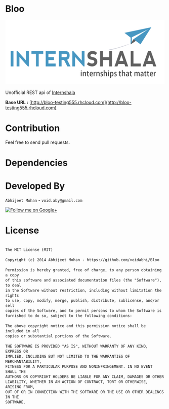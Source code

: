 
Bloo
===========

![Android](https://github.com/voidabhi/Bloo/blob/master/internshala_logo.png)

Unofficial REST api of [Internshala](http://www.internshala.com)

**Base URL :** [http://bloo-testing555.rhcloud.com](http://bloo-testing555.rhcloud.com)

Contribution
============

Feel free to send pull requests.

Dependencies
============


Developed By
============

`Abhijeet Mohan` - `void.aby@gmail.com`

<a href="https://plus.google.com/104070882148677917719/about">
  <img alt="Follow me on Google+"
       src="http://data.pkmmte.com/temp/social_google_plus_logo.png" />
</a>

License
=======

```

The MIT License (MIT)

Copyright (c) 2014 Abhijeet Mohan - https://github.com/voidabhi/Bloo

Permission is hereby granted, free of charge, to any person obtaining a copy
of this software and associated documentation files (the "Software"), to deal
in the Software without restriction, including without limitation the rights
to use, copy, modify, merge, publish, distribute, sublicense, and/or sell
copies of the Software, and to permit persons to whom the Software is
furnished to do so, subject to the following conditions:

The above copyright notice and this permission notice shall be included in all
copies or substantial portions of the Software.

THE SOFTWARE IS PROVIDED "AS IS", WITHOUT WARRANTY OF ANY KIND, EXPRESS OR
IMPLIED, INCLUDING BUT NOT LIMITED TO THE WARRANTIES OF MERCHANTABILITY,
FITNESS FOR A PARTICULAR PURPOSE AND NONINFRINGEMENT. IN NO EVENT SHALL THE
AUTHORS OR COPYRIGHT HOLDERS BE LIABLE FOR ANY CLAIM, DAMAGES OR OTHER
LIABILITY, WHETHER IN AN ACTION OF CONTRACT, TORT OR OTHERWISE, ARISING FROM,
OUT OF OR IN CONNECTION WITH THE SOFTWARE OR THE USE OR OTHER DEALINGS IN THE
SOFTWARE.

```
